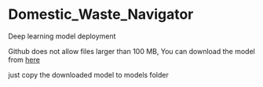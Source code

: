 # Domestic_Waste_Navigator
 Deep learning model deployment
 
 
Github does not allow files larger than 100 MB, You can download the model from [here](https://drive.google.com/file/d/1bxDDanKqu7toxu19dcnG7Nq99xpWy6OR/view?usp=sharing) 

just copy the downloaded model to models folder
